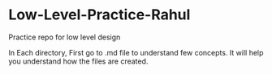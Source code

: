 # Low-Level-Practice-Rahul
Practice repo for low level design

In Each directory, First go to .md file to understand few concepts. It will help you understand
how the files are created.
